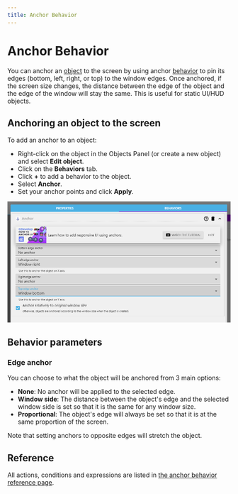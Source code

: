 ```yaml
---
title: Anchor Behavior
---
```

# Anchor Behavior

You can anchor an [object](/gdevelop5/objects) to the screen by using anchor [behavior](/gdevelop5/behaviors) to pin its edges (bottom, left, right, or top) to the window edges. Once anchored, if the screen size changes, the distance between the edge of the object and the edge of the window will stay the same. This is useful for static UI/HUD objects.

## Anchoring an object to the screen

To add an anchor to an object:

* Right-click on the object in the Objects Panel (or create a new object) and select **Edit object**.
* Click on the **Behaviors** tab.
* Click **+** to add a behavior to the object.
* Select **Anchor**.
* Set your anchor points and click **Apply**.

![](anchorbehavior.png)

## Behavior parameters

### Edge anchor

You can choose to what the object will be anchored from 3 main options:

* **None**: No anchor will be applied to the selected edge.
* **Window side**: The distance between the object's edge and the selected window side is set so that it is the same for any window size.
* **Proportional**: The object's edge will always be set so that it is at the same proportion of the screen.

Note that setting anchors to opposite edges will stretch the object.

## Reference

All actions, conditions and expressions are listed in [the anchor behavior reference page](/gdevelop5/all-features/anchor-behavior/reference/).